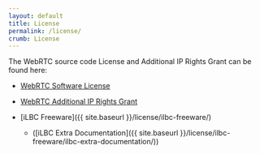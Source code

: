 ```yaml
---
layout: default
title: License
permalink: /license/
crumb: License
---
```



The WebRTC source code License and Additional IP Rights Grant can be found
here:

  * [WebRTC Software License](software/)

  * [WebRTC Additional IP Rights Grant](additional-ip-grant/)

  * [iLBC Freeware]({{ site.baseurl }}/license/ilbc-freeware/)

    * ([iLBC Extra Documentation]({{ site.baseurl }}/license/ilbc-freeware/ilbc-extra-documentation/))
